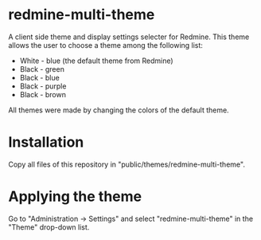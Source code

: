 # redmine-multi-theme

A client side theme and display settings selecter for Redmine.
This theme allows the user to choose a theme among the following list:
* White - blue (the default theme from Redmine)
* Black - green
* Black - blue
* Black - purple
* Black - brown

All themes were made by changing the colors of the default theme.


# Installation

Copy all files of this repository in "public/themes/redmine-multi-theme".


# Applying the theme

Go to "Administration -> Settings" and select "redmine-multi-theme" in the "Theme" drop-down list.
